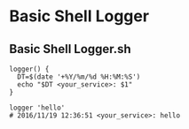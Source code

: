 # Basic Shell Logger

## Basic Shell Logger.sh

```shell
logger() {
  DT=$(date '+%Y/%m/%d %H:%M:%S')
  echo "$DT <your_service>: $1"
}

logger 'hello'
# 2016/11/19 12:36:51 <your_service>: hello
```


